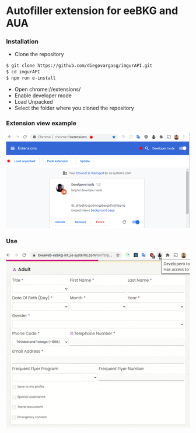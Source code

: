 # Autofiller extension for eeBKG and AUA


### Installation

- Clone the repository

```sh
$ git clone https://github.com/diegovargasg/imgurAPI.git
$ cd imgurAPI
$ npm run e-install
```

- Open chrome://extensions/
- Enable developer mode
- Load Unpacked
- Select the folder where you cloned the repository


### Extension view example

![Alt text](extensions.png?raw=true "Extensions")

### Use

![Alt text](use.gif?raw=true "Extensions")